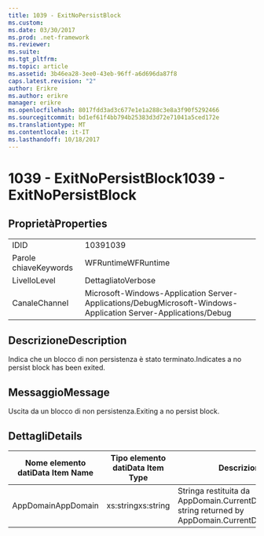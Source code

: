 ```yaml
---
title: 1039 - ExitNoPersistBlock
ms.custom: 
ms.date: 03/30/2017
ms.prod: .net-framework
ms.reviewer: 
ms.suite: 
ms.tgt_pltfrm: 
ms.topic: article
ms.assetid: 3b46ea28-3ee0-43eb-96ff-a6d696da87f8
caps.latest.revision: "2"
author: Erikre
ms.author: erikre
manager: erikre
ms.openlocfilehash: 8017fdd3ad3c677e1e1a288c3e8a3f90f5292466
ms.sourcegitcommit: bd1ef61f4bb794b25383d3d72e71041a5ced172e
ms.translationtype: MT
ms.contentlocale: it-IT
ms.lasthandoff: 10/18/2017
---
```

# <a name="1039---exitnopersistblock"></a><span data-ttu-id="31af2-102">1039 - ExitNoPersistBlock</span><span class="sxs-lookup"><span data-stu-id="31af2-102">1039 - ExitNoPersistBlock</span></span>
## <a name="properties"></a><span data-ttu-id="31af2-103">Proprietà</span><span class="sxs-lookup"><span data-stu-id="31af2-103">Properties</span></span>  
  
|||  
|-|-|  
|<span data-ttu-id="31af2-104">ID</span><span class="sxs-lookup"><span data-stu-id="31af2-104">ID</span></span>|<span data-ttu-id="31af2-105">1039</span><span class="sxs-lookup"><span data-stu-id="31af2-105">1039</span></span>|  
|<span data-ttu-id="31af2-106">Parole chiave</span><span class="sxs-lookup"><span data-stu-id="31af2-106">Keywords</span></span>|<span data-ttu-id="31af2-107">WFRuntime</span><span class="sxs-lookup"><span data-stu-id="31af2-107">WFRuntime</span></span>|  
|<span data-ttu-id="31af2-108">Livello</span><span class="sxs-lookup"><span data-stu-id="31af2-108">Level</span></span>|<span data-ttu-id="31af2-109">Dettagliato</span><span class="sxs-lookup"><span data-stu-id="31af2-109">Verbose</span></span>|  
|<span data-ttu-id="31af2-110">Canale</span><span class="sxs-lookup"><span data-stu-id="31af2-110">Channel</span></span>|<span data-ttu-id="31af2-111">Microsoft-Windows-Application Server-Applications/Debug</span><span class="sxs-lookup"><span data-stu-id="31af2-111">Microsoft-Windows-Application Server-Applications/Debug</span></span>|  
  
## <a name="description"></a><span data-ttu-id="31af2-112">Descrizione</span><span class="sxs-lookup"><span data-stu-id="31af2-112">Description</span></span>  
 <span data-ttu-id="31af2-113">Indica che un blocco di non persistenza è stato terminato.</span><span class="sxs-lookup"><span data-stu-id="31af2-113">Indicates a no persist block has been exited.</span></span>  
  
## <a name="message"></a><span data-ttu-id="31af2-114">Messaggio</span><span class="sxs-lookup"><span data-stu-id="31af2-114">Message</span></span>  
 <span data-ttu-id="31af2-115">Uscita da un blocco di non persistenza.</span><span class="sxs-lookup"><span data-stu-id="31af2-115">Exiting a no persist block.</span></span>  
  
## <a name="details"></a><span data-ttu-id="31af2-116">Dettagli</span><span class="sxs-lookup"><span data-stu-id="31af2-116">Details</span></span>  
  
|<span data-ttu-id="31af2-117">Nome elemento dati</span><span class="sxs-lookup"><span data-stu-id="31af2-117">Data Item Name</span></span>|<span data-ttu-id="31af2-118">Tipo elemento dati</span><span class="sxs-lookup"><span data-stu-id="31af2-118">Data Item Type</span></span>|<span data-ttu-id="31af2-119">Descrizione</span><span class="sxs-lookup"><span data-stu-id="31af2-119">Description</span></span>|  
|--------------------|--------------------|-----------------|  
|<span data-ttu-id="31af2-120">AppDomain</span><span class="sxs-lookup"><span data-stu-id="31af2-120">AppDomain</span></span>|<span data-ttu-id="31af2-121">xs:string</span><span class="sxs-lookup"><span data-stu-id="31af2-121">xs:string</span></span>|<span data-ttu-id="31af2-122">Stringa restituita da AppDomain.CurrentDomain.FriendlyName.</span><span class="sxs-lookup"><span data-stu-id="31af2-122">The string returned by AppDomain.CurrentDomain.FriendlyName.</span></span>|
